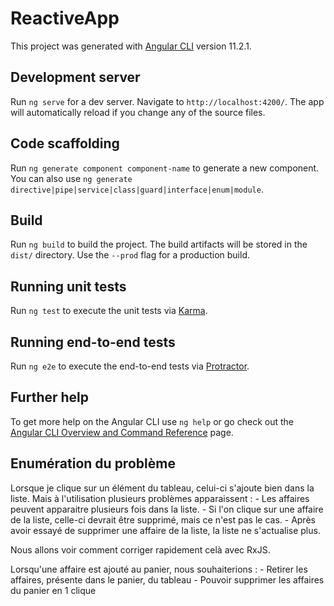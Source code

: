 # ReactiveApp

This project was generated with [Angular CLI](https://github.com/angular/angular-cli) version 11.2.1.

## Development server

Run `ng serve` for a dev server. Navigate to `http://localhost:4200/`. The app will automatically reload if you change any of the source files.

## Code scaffolding

Run `ng generate component component-name` to generate a new component. You can also use `ng generate directive|pipe|service|class|guard|interface|enum|module`.

## Build

Run `ng build` to build the project. The build artifacts will be stored in the `dist/` directory. Use the `--prod` flag for a production build.

## Running unit tests

Run `ng test` to execute the unit tests via [Karma](https://karma-runner.github.io).

## Running end-to-end tests

Run `ng e2e` to execute the end-to-end tests via [Protractor](http://www.protractortest.org/).

## Further help

To get more help on the Angular CLI use `ng help` or go check out the [Angular CLI Overview and Command Reference](https://angular.io/cli) page.

## Enumération du problème

Lorsque je clique sur un élément du tableau, celui-ci s'ajoute bien dans la liste.
Mais à l'utilisation plusieurs problèmes apparaissent :
    - Les affaires peuvent apparaitre plusieurs fois dans la liste.
    - Si l'on clique sur une affaire de la liste, celle-ci devrait être supprimé, mais ce n'est pas le cas.
    - Après avoir essayé de supprimer une affaire de la liste, la liste ne s'actualise plus.

Nous allons voir comment corriger rapidement celà avec RxJS.


Lorsqu'une affaire est ajouté au panier, nous souhaiterions :
    - Retirer les affaires, présente dans le panier, du tableau
    - Pouvoir supprimer les affaires du panier en 1 clique
